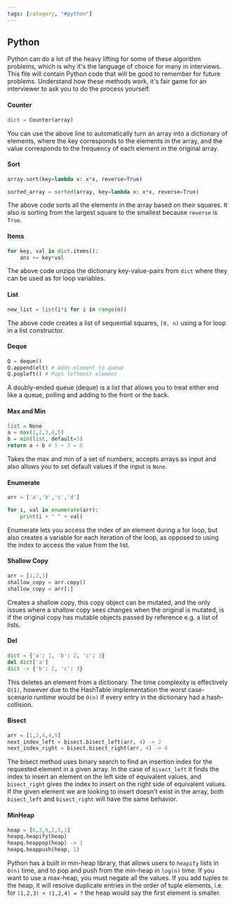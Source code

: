 ```yaml
---
tags: [category, "#python"]
---
```

## Python
Python can do a lot of the heavy lifting for some of these algorithm problems, which is why it's the language of choice for many in interviews. This file will contain Python code that will be good to remember for future problems. Understand how these methods work, it's fair game for an interviewer to ask you to do the process yourself.

#### Counter
```python
dict = Counter(array)
```
You can use the above line to automatically turn an array into a dictionary of elements, where the key corresponds to the elements in the array, and the value corresponds to the frequency of each element in the original array.

#### Sort
```python
array.sort(key=lambda x: x*x, reverse=True)

sorted_array = sorted(array, key=lambda x: x*x, reverse=True)
```
The above code sorts all the elements in the array based on their squares. It also is sorting from the largest square to the smallest because `reverse` is `True`.

#### Items
```python
for key, val in dict.items():
	ans += key*val
```
The above code unzips the dictionary key-value-pairs from `dict` where they can be used as for loop variables. 

#### List
```python
new_list = list(i*i for i in range(n))
```
The above code creates a list of sequential squares, `[0, n)` using a for loop in a list constructor. 

#### Deque 
```python
Q = deque()
Q.append(elt) # Adds element to queue
Q.popleft() # Pops leftmost element
```
A doubly-ended queue (deque) is a list that allows you to treat either end like a queue, polling and adding to the front or the back.

#### Max and Min
```python
list = None
a = max(1,2,3,4,5)
b = min(list, default=3)
return a + b # 5 + 3 = 8
```
Takes the max and min of a set of numbers, accepts arrays as input and also allows you to set default values if the input is `None`.
#### Enumerate
```python
arr = ['a','b','c','d']

for i, val in enumerate(arr):
	print(i + " " + val)
```
Enumerate lets you access the index of an element during a for loop, but also creates a variable for each iteration of the loop, as opposed to using the index to access the value from the list. 

#### Shallow Copy
```python
arr = [1,2,3]
shallow_copy = arr.copy()
shallow_copy = arr[:]
```
Creates a shallow copy, this copy object can be mutated, and the only issues where a shallow copy sees changes when the original is mutated, is if the original copy has mutable objects passed by reference e.g. a list of lists. 

#### Del
```python
dict = {'a': 1, 'b': 2, 'c': 3}
del dict['a']
dict -> {'b': 2, 'c': 3}
```
This deletes an element from a dictionary. The time complexity is effectively `O(1)`, however due to the HashTable implementation the worst case-scenario runtime would be `O(n)` if every entry in the dictionary had a hash-collision. 

#### Bisect
```python
arr = [1,2,4,4,5]
next_index_left = bisect.bisect_left(arr, 4) -> 2
next_index_right = bisect.bisect_right(arr, 4) -> 4
```
The bisect method uses binary search to find an insertion index for the requested element in a given array. In the case of `bisect_left` it finds the index to insert an element on the left side of equivalent values, and `bisect_right` gives the index to insert on the right side of equivalent values. 
If the given element we are looking to insert doesn't exist in the array, both `bisect_left` and `bisect_right` will have the same behavior. 

#### MinHeap
```python
heap = [6,3,9,2,5,1]
heapq.heapify(heap)
heapq.heappop(heap) -> 1
heapq.heappush(heap, 1)
```
Python has a built in min-heap library, that allows users to `heapify` lists in `O(n)` time, and to pop and push from the min-heap in `log(n)` time. If you want to use a max-heap, you must negate all the values. 
If you add tuples to the heap, it will resolve duplicate entries in the order of tuple elements, i.e. for `(1,2,3) < (1,2,4) = ?` the heap would say the first element is smaller.